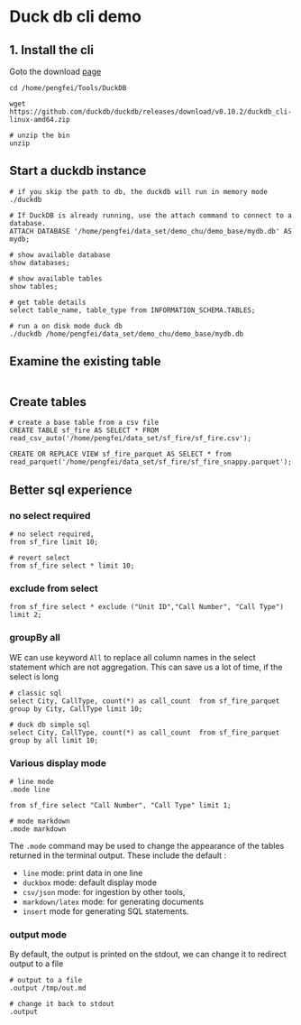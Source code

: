 # Duck db cli demo

## 1. Install the cli
Goto the download [page](https://duckdb.org/docs/installation/index?version=stable&environment=cli&platform=linux&download_method=direct)

```shell
cd /home/pengfei/Tools/DuckDB

wget https://github.com/duckdb/duckdb/releases/download/v0.10.2/duckdb_cli-linux-amd64.zip

# unzip the bin
unzip 
```

## Start a duckdb instance

```shell
# if you skip the path to db, the duckdb will run in memory mode
./duckdb

# If DuckDB is already running, use the attach command to connect to a database.
ATTACH DATABASE '/home/pengfei/data_set/demo_chu/demo_base/mydb.db' AS mydb;

# show available database
show databases;

# show available tables
show tables;

# get table details
select table_name, table_type from INFORMATION_SCHEMA.TABLES;

# run a on disk mode duck db
./duckdb /home/pengfei/data_set/demo_chu/demo_base/mydb.db
```

## Examine the existing table

```shell

```

## Create tables

```shell
# create a base table from a csv file
CREATE TABLE sf_fire AS SELECT * FROM read_csv_auto('/home/pengfei/data_set/sf_fire/sf_fire.csv');

CREATE OR REPLACE VIEW sf_fire_parquet AS SELECT * from read_parquet('/home/pengfei/data_set/sf_fire/sf_fire_snappy.parquet');
```

## Better sql experience

### no select required

```shell
# no select required,
from sf_fire limit 10;

# revert select
from sf_fire select * limit 10;

```

### exclude from select

```shell
from sf_fire select * exclude ("Unit ID","Call Number", "Call Type") limit 2;
```

### groupBy all

WE can use keyword `All` to replace all column names in the select statement which are not aggregation.
This can save us a lot of time, if the select is long

```shell
# classic sql
select City, CallType, count(*) as call_count  from sf_fire_parquet group by City, CallType limit 10;

# duck db simple sql
select City, CallType, count(*) as call_count  from sf_fire_parquet group by all limit 10;

```

### Various display mode

```shell
# line mode
.mode line

from sf_fire select "Call Number", "Call Type" limit 1;

# mode markdown
.mode markdown
```

The `.mode` command may be used to change the appearance of the tables returned in the terminal output. 
These include the default :
- `line` mode: print data in one line
- `duckbox` mode: default display mode
- `csv/json` mode: for ingestion by other tools, 
- `markdown/latex` mode: for generating documents
- `insert` mode for generating SQL statements.

### output mode

By default, the output is printed on the stdout, we can change it to redirect output to a file

```shell
# output to a file
.output /tmp/out.md

# change it back to stdout
.output
```

